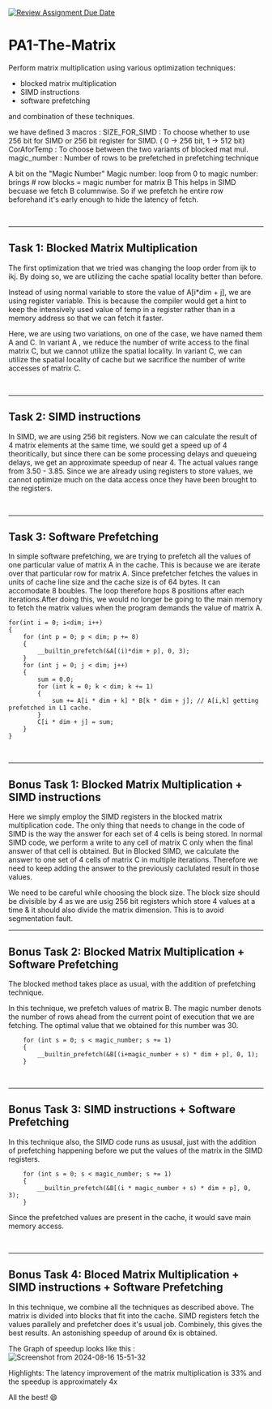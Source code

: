 [![Review Assignment Due Date](https://classroom.github.com/assets/deadline-readme-button-24ddc0f5d75046c5622901739e7c5dd533143b0c8e959d652212380cedb1ea36.svg)](https://classroom.github.com/a/mnOJa0WY)
# PA1-The-Matrix
 
Perform matrix multiplication using various optimization techniques:
- blocked matrix multiplication
- SIMD instructions
- software prefetching

and combination of these techniques.

we have defined 3 macros :
SIZE_FOR_SIMD : To choose whether to use 256 bit for SIMD or 256 bit register for SIMD. ( 0 -> 256 bit, 1 -> 512 bit)
CorAforTemp : To choose between the two variants of blocked mat mul.
magic_number : Number of rows to be prefetched in prefetching technique

A bit on the "Magic Number"
Magic number: loop from 0 to magic number: brings # row blocks = magic number for matrix B 
This helps in SIMD becuase we fetch B columnwise. So if we prefetch he entire row beforehand it's early enough to hide the latency of fetch.


<br>

---
## Task 1: Blocked Matrix Multiplication
The first optimization that we tried was changing the loop order from ijk to ikj. By doing so, we are utilizing the cache spatial locality better than before. 

Instead of using normal variable to store the value of A[i*dim  + j], we are using register variable. This is because the compiler would get a hint to keep the intensively used value of temp in a register rather than in a memory address so that we can fetch it faster.

Here, we are using two variations, on one of the case, we have named them A and C. In variant A , we reduce the number of write access to the final matrix C, but we cannot utilize the spatial locality. In variant C, we can utilize the spatial locality of cache but we sacrifice the number of write accesses of matrix C. 


<br>

---
## Task 2: SIMD instructions

In SIMD, we are using 256 bit registers. Now we can calculate the result of 4 matrix elements at the same time, we sould get a speed up of 4 theoritically, but since there can be some processing delays and queueing delays, we get an approximate speedup of near 4. The actual values range from 3.50 - 3.85. Since we are already using registers to store values, we cannot optimize much on the data access once they have been brought to the registers.

<br>

---
## Task 3: Software Prefetching

In simple software prefetching, we are trying to prefetch all the values of one particular value of matrix A in the cache. This is because we are iterate over that particular row for matrix A. Since prefetcher fetches the values in units of cache line size and the cache size is of 64 bytes. It can accomodate 8 boubles. The loop therefore hops 8 positions after each iterations.After doing this, we would no longer be going to the main memory to fetch the matrix values when the program demands the value of matrix A. 

        
    for(int i = 0; i<dim; i++)
    {
        for (int p = 0; p < dim; p += 8)
		{
			__builtin_prefetch(&A[(i)*dim + p], 0, 3);
		}
		for (int j = 0; j < dim; j++)
		{
			sum = 0.0;
			for (int k = 0; k < dim; k += 1)
			{
				sum += A[i * dim + k] * B[k * dim + j]; // A[i,k] getting prefetched in L1 cache.
			}
			C[i * dim + j] = sum;
		}
    }


<br>

---
## Bonus Task 1: Blocked Matrix Multiplication + SIMD instructions
Here we simply employ the SIMD registers in the blocked matrix multiplication code. The only thing that needs to change in the code of SIMD is the way the answer for each set of 4 cells is being stored. In normal SIMD code, we perform a write to any cell of matrix C only when the final answer of that cell is obtained. But in Blocked SIMD, we calculate the answer to one set of 4 cells of matrix C in multiple iterations. Therefore we need to keep adding the answer to the previously caclulated result in those values.

We need to be careful while choosing the block size. The block size should be divisible by 4 as we are usig 256 bit registers which store 4 values at a time & it should also divide the matrix dimension. This is to avoid segmentation fault. 
<br>

---
## Bonus Task 2: Blocked Matrix Multiplication + Software Prefetching

The blocked method takes place as usual, with the addition of prefetching technique.

In this technique, we prefetch values of matrix B. The magic number denots the number of rows ahead from the current point of execution that we are fetching. The optimal value that we obtained for this number was 30. 

        for (int s = 0; s < magic_number; s += 1)
		{			
			__builtin_prefetch(&B[(i+magic_number + s) * dim + p], 0, 1);
		}

<br>

---
## Bonus Task 3: SIMD instructions + Software Prefetching

In this technique also, the SIMD code runs as ususal, just with the addition of prefetching happening before we put the values of the matrix in the SIMD registers.

        for (int s = 0; s < magic_number; s += 1)
		{
			__builtin_prefetch(&B[(i * magic_number + s) * dim + p], 0, 3);
		}
Since the prefetched values are present in the cache, it would save main memory access.

<br>

---
## Bonus Task 4: Bloced Matrix Multiplication + SIMD instructions + Software Prefetching

In this technique, we combine all the techniques as described above. The matrix is divided into blocks that fit into the cache. SIMD registers fetch the values parallely and prefetcher does it's usual job. Combinely, this gives the best results. An astonishing speedup of around 6x is obtained.
<br>

The Graph of speedup looks like this :
![Screenshot from 2024-08-16 15-51-32](https://github.com/user-attachments/assets/329c5583-4a07-4ad6-93fd-c38d2c4b2236)

Highlights: The latency improvement of the matrix multiplication is 33% and the speedup is approximately 4x

All the best! :smile:
